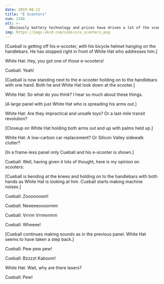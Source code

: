 ```yaml
---
date: 2019-08-12
title: "E Scooters"
num: 2188
alt: >-
  Obviously battery technology and prices have driven a lot of the scooter explosion, but I feel like Dean Kamen must be at least a little grumpy about how much people laughed at the idea of the Segway.
img: https://imgs.xkcd.com/comics/e_scooters.png
---
```

[Cueball is getting off his e-scooter, with his bicycle helmet hanging on the handlebars. He has stopped right in front of White Hat who addresses him.]

White Hat: Hey, you got one of those e-scooters!

Cueball: Yeah!

[Cueball is now standing next to the e-scooter holding on to the handlebars with one hand. Both he and White Hat look down at the scooter.]

White Hat: So what do you think? I hear so much about these things.

[A large panel with just White Hat who is spreading his arms out.]

White Hat: Are they impractical and unsafe toys? Or a last-mile transit revolution?

[Closeup on White Hat holding both arms out and up with palms held up.]

White Hat: A low-carbon car replacement? Or Silicon Valley sidewalk clutter?

[In a frame-less panel only Cueball and his e-scooter is shown.]

Cueball: Well, having given it lots of thought, here is my opinion on scooters:

[Cueball is bending at the knees and holding on to the handlebars with both hands as White Hat is looking at him. Cueball starts making machine noises.]

Cueball: Zooooooom!

Cueball: Neeeeeoooormm

Cueball: Vrrrm Vrrmvrmm

Cueball: Wheeee!

[Cueball continues making sounds as in the previous panel. White Hat seems to have taken a step back.]

Cueball: Pew pew pew!

Cueball: Bzzzzt Kaboom!

White Hat: Wait, why are there lasers?

Cueball: Pew!
